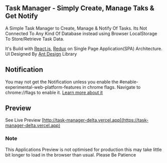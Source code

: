 ## Task Manager - Simply Create, Manage Taks & Get Notify

A Simple Task Manager to Create, Manage & Notify Of Tasks. Its Not Connected To Any Kind Of Database instead using Browser LocalStorage To Store/Retrieve Task Data.

It's Build with [React.js](https://reactjs.org), [Redux](https://redux.js.org) on Single Page Application(SPA) Architecture. UI Designed By [Ant Design](https://ant.design) Library

## Notification

You may not get the Notification unless you enable the #enable-experimental-web-platform-features in chrome flags. Navigate to chrome://flags to enable it. [Learn more about it](https://web.dev/notification-triggers/)

## Preview

See Live Preview [http://task-manager-delta.vercel.app](https://task-manager-delta.vercel.app)

### Note

This Applications Preview is not optimised for production this may take little bit longer to load in the browser than usual. Please Be Patience

